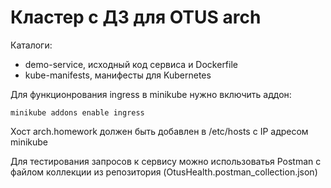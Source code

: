 # Кластер с ДЗ для OTUS arch

Каталоги:
- demo-service, исходный код сервиса и Dockerfile
- kube-manifests, манифесты для Kubernetes

Для функционрования ingress в minikube нужно включить аддон:
```
minikube addons enable ingress
```
Хост arch.homework должен быть добавлен в /etc/hosts c IP адресом minikube

Для тестирования запросов к сервису можно использоватья Postman с файлом коллекции из репозитория (OtusHealth.postman_collection.json)
